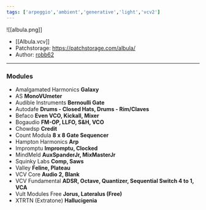 ```yaml
---
tags: ['arpeggio','ambient','generative','light','vcv2']  
---
```


![[albula.png]]

- [[Albula.vcv]]
- Patchstorage: https://patchstorage.com/albula/
- Author: [robb62](https://patchstorage.com/author/robb62/ "Posts by robb62")

---
### Modules
- Amalgamated Harmonics
  **Galaxy**
- AS
  **MonoVUmeter**
- Audible Instruments
  **Bernoulli Gate**
- Autodafe
**Drums - Closed Hats, Drums - Rim/Claves**
- Befaco
  **Even VCO, Kickall, Mixer**
- Bogaudio
  **FM-OP, LLFO, S&H, VCO**
- Chowdsp
  **Credit**
- Count Modula
  **8 x 8 Gate Sequencer**
- Hampton Harmonics
  **Arp**
- Impromptu
  **Impromptu, Clocked**
- MindMeld
  **AuxSpanderJr, MixMasterJr**
- Squinky Labs
  **Comp, Saws**
- Valley
  **Feline, Plateau**
- VCV Core
  **Audio 2, Blank**
- VCV Fundamental
  **ADSR, Octave, Quantizer, Sequential Switch 4 to 1, VCA**
- Vult Modules Free
  **Jorus, Lateralus (Free)**
- XTRTN (Extratone)
  **Hallucigenia**